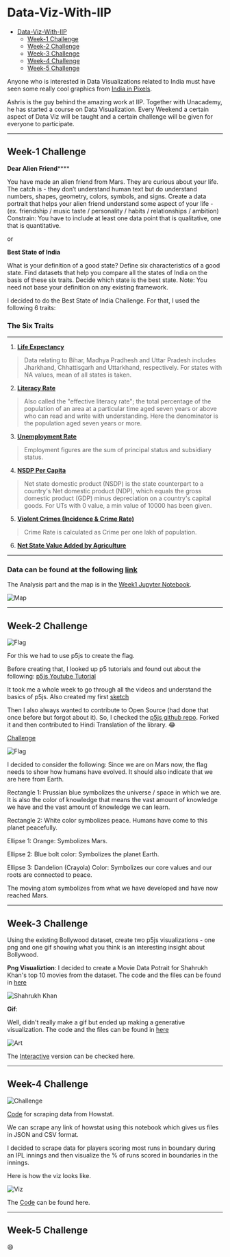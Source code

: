 # Data-Viz-With-IIP

- [Data-Viz-With-IIP](#data-viz-with-iip)
  - [Week-1 Challenge](#week-1-challenge)
  - [Week-2 Challenge](#week-2-challenge)
  - [Week-3 Challenge](#week-3-challenge)
  - [Week-4 Challenge](#week-4-challenge)
  - [Week-5 Challenge](#week-5-challenge)

Anyone who is interested in Data Visualizations related to India must have seen some really cool graphics from [India in Pixels](https://twitter.com/indiainpixels).

Ashris is the guy behind the amazing work at IIP. Together with Unacademy, he has started a course on Data Visualization. Every Weekend a certain aspect of Data Viz will be taught and a certain challenge will be given for everyone to participate.

---

## Week-1 Challenge

**Dear Alien Friend******

You have made an alien friend from Mars.
They are curious about your life. The catch is - they don’t understand human text but do understand numbers, shapes, geometry, colors, symbols, and signs.
Create a data portrait that helps your alien friend understand some aspect of your life -
(ex. friendship / music taste / personality / habits / relationships / ambition)
Constrain: You have to include at least one data point that is qualitative, one that is quantitative.

or

**Best State of India**

What is your definition of a good state?
Define six characteristics of a good state. Find datasets that help you compare all the states of India on the basis of these six traits. Decide which state is the best state.
Note: You need not base your definition on any existing framework.

I decided to do the Best State of India Challenge.
For that, I used the following 6 traits:

### The Six Traits

---

1. **[Life Expectancy](https://m.rbi.org.in/Scripts/PublicationsView.aspx?id=20671)**

> Data relating to Bihar, Madhya Pradhesh and Uttar Pradesh includes Jharkhand, Chhattisgarh and Uttarkhand, respectively. For states with NA values, mean of all states is taken.

2. **[Literacy Rate](http://www.pincodeindia.net/literacy-rate.php)**

> Also called the "effective literacy rate"; the total percentage of the population of an area at a particular time aged seven years or above who can read and write with understanding. Here the denominator is the population aged seven years or more.

3. **[Unemployment Rate](https://m.rbi.org.in/Scripts/PublicationsView.aspx?id=20673)**

> Employment figures are the sum of principal status and subsidiary status.

4. **[NSDP Per Capita](https://en.wikipedia.org/wiki/List_of_Indian_states_and_union_territories_by_GDP_per_capita#cite_note-:0-2)**

> Net state domestic product (NSDP) is the state counterpart to a country's Net domestic product (NDP), which equals the gross domestic product (GDP) minus depreciation on a country's capital goods. For UTs with 0 value, a min value of 10000 has been given.

5. **[Violent Crimes (Incidence & Crime Rate)](https://ncrb.gov.in/en/crime-in-india-table-addtional-table-and-chapter-contents?field_date_value%5Bvalue%5D%5Byear%5D=2018&field_select_table_title_of_crim_value=All&items_per_page=All)**

> Crime Rate is calculated as Crime per one lakh of population.

6. **[Net State Value Added by Agriculture](https://m.rbi.org.in/Scripts/PublicationsView.aspx?id=20684)**

---

### Data can be found at the following [link](https://docs.google.com/spreadsheets/d/1aYZc-aiJk40XSal2F5SCuA2WnQoslIAHY6PRS2w41R0/edit?usp=sharing)

The Analysis part and the map is in the [Week1 Jupyter Notebook](https://github.com/probablyvivek/Data-Viz-With-IIP/blob/main/Week1.ipynb).

![Map](https://github.com/probablyvivek/Data-Viz-With-IIP/blob/main/Best%20State%20of%20India.png?raw=true)

---

## Week-2 Challenge

![Flag](https://github.com/probablyvivek/Data-Viz-With-IIP/blob/main/Week2_Challenge.png?raw=true)

For this we had to use p5js to create the flag.

Before creating that, I looked up p5 tutorials and found out about the following:
[p5js Youtube Tutorial](https://www.youtube.com/watch?v=HerCR8bw_GE&list=PLRqwX-V7Uu6Zy51Q-x9tMWIv9cueOFTFA&index=1)

It took me a whole week to go through all the videos and understand the basics of p5js. Also created my first [sketch](https://editor.p5js.org/probablyvivek/sketches/mtad3eaFS)

Then I also always wanted to contribute to Open Source (had done that once before but forgot about it). So, I checked the [p5js github repo](https://github.com/processing/p5.js-website). Forked it and then contributed to Hindi Translation of the library. :joy:

[Challenge](https://editor.p5js.org/probablyvivek/full/3tsSSTj5E)

![Flag](https://github.com/probablyvivek/Data-Viz-With-IIP/blob/main/MarsFlag.jpg?raw=true)

I decided to consider the following: Since we are on Mars now, the flag needs to show how humans have evolved. It should also indicate that we are here from Earth.

Rectangle 1: Prussian blue symbolizes the universe / space in which we are. It is also the color of knowledge that means the vast amount of knowledge we have and the vast amount of knowledge we can learn.

Rectangle 2: White color symbolizes peace. Humans have come to this planet peacefully.

Ellipse 1: Orange: Symbolizes Mars.

Ellipse 2: Blue bolt color: Symbolizes the planet Earth.

Ellipse 3: Dandelion (Crayola) Color: Symbolizes our core values ​​and our roots are connected to peace.

The moving atom symbolizes from what we have developed and have now reached Mars.

---
## Week-3 Challenge

Using the existing Bollywood dataset, create two p5js visualizations - one png and one gif showing what you think is an interesting insight about Bollywood.

**Png Visualiztion**: I decided to create a Movie Data Potrait for Shahrukh Khan's top 10 movies from the dataset. The code and the files can be found in [here](https://github.com/probablyvivek/p5/tree/main/Bollywood)

![Shahrukh Khan](https://github.com/probablyvivek/Data-Viz-With-IIP/blob/main/Top10SRK.png?raw=true)

**Gif**: 

Well, didn't really make a gif but ended up making a generative visualization. The code and the files can be found in [here](https://github.com/probablyvivek/p5/tree/main/Interactive)

![Art](https://github.com/probablyvivek/Data-Viz-With-IIP/blob/main/mySketch.png?raw=true)

The [Interactive](https://editor.p5js.org/probablyvivek/full/KGndMpahB) version can be checked here.


---
## Week-4 Challenge

![Challenge](https://github.com/probablyvivek/Data-Viz-With-IIP/blob/main/Week4%20Challenge.png?raw=true)

[Code](https://github.com/probablyvivek/Data-Viz-With-IIP/blob/main/howstat.ipynb) for scraping data from Howstat.

We can scrape any link of howstat using this notebook which gives us files in JSON and CSV format.

I decided to scrape data for players scoring most runs in boundary during an IPL innings and then visualize the % of runs scored in boundaries in the innings. 

Here is how the viz looks like.

![Viz](https://github.com/probablyvivek/p5/blob/main/IPL/mySketch.png?raw=true)

The [Code](https://editor.p5js.org/probablyvivek/sketches/3DAYagql1) can be found here.

---
## Week-5 Challenge
:smile:
